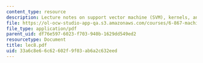 ```yaml
---
content_type: resource
description: Lecture notes on support vector machine (SVM), kernels, and kernel optimization.
file: https://ol-ocw-studio-app-qa.s3.amazonaws.com/courses/6-867-machine-learning-fall-2006/33a6c8e66c62602f9f03ab6a2c632eed_lec8.pdf
file_type: application/pdf
parent_uid: df76e597-6023-f703-940b-1629dd549ed2
resourcetype: Document
title: lec8.pdf
uid: 33a6c8e6-6c62-602f-9f03-ab6a2c632eed
---
```

